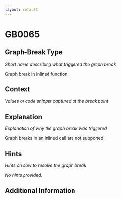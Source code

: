 ```yaml
---
layout: default
---
```

# GB0065

## Graph-Break Type
*Short name describing what triggered the graph break*

Graph break in inlined function

## Context
*Values or code snippet captured at the break point*



## Explanation
*Explanation of why the graph break was triggered*

Graph breaks in an inlined call are not supported.

## Hints
*Hints on how to resolve the graph break*

*No hints provided.*


## Additional Information

<!-- ADDITIONAL INFORMATION START - Add custom information below this line -->

<!-- ADDITIONAL INFORMATION END -->

